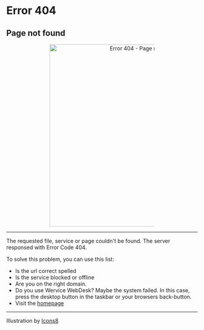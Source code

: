 # Error 404
## Page not found

<div align=center><img src="https://wervice.github.io/page-not-found-4.png" alt="Error 404 - Page not found" style="width:50vw;max-width:7.3cm;"></div>

<hr>

The requested file, service or page couldn't be found. The server responsed with Error Code 404.

To solve this problem, you can use this list:

* Is the url correct spelled
* Is the service blocked or offline
* Are you on the right domain.
* Do you use Wervice WebDesk? Maybe the system failed. In this case, press the desktop button in the taskbar or your browsers back-button.
* Visit the [homepage](https://wervice.github.io)

<hr>

Illustration by [Icons8](https://www.icons8.com)
